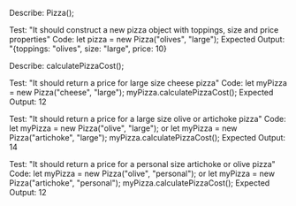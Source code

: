 Describe: Pizza();

Test: "It should construct a new pizza object with toppings, size and price properties"
Code: let pizza = new Pizza("olives", "large");
Expected Output: "{toppings: "olives", size: "large", price: 10}

Describe: calculatePizzaCost();

Test: "It should return a price for large size cheese pizza"
Code: let myPizza = new Pizza("cheese", "large");
myPizza.calculatePizzaCost();
Expected Output: 12

Test: "It should return a price for a large size olive or artichoke pizza"
Code: let myPizza = new Pizza("olive", "large"); or let myPizza = new Pizza("artichoke", "large");
myPizza.calculatePizzaCost();
Expected Output: 14

Test: "It should return a price for a personal size artichoke or olive pizza"
Code: let myPizza = new Pizza("olive", "personal"); or let myPizza = new Pizza("artichoke", "personal");
myPizza.calculatePizzaCost();
Expected Output: 12